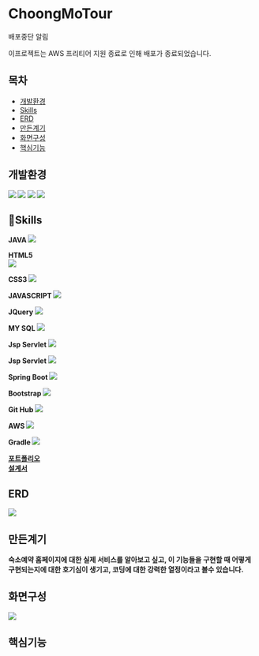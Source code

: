 # ChoongMoTour

배포중단 알림

이프로젝트는 AWS 프리티어 지원 종료로 인해 배포가 종료되었습니다.

## <h2><b>목차</b></h2>
  * [개발환경](#개발환경) <br>
  * [Skills](#Skills)<br>
  * [ERD](#ERD)<br>
  * [만든계기](#만든계기)<br>
  * [화면구성](#화면구성)<br>
  * [핵심기능](#핵심기능)<br>

## <h2><b>개발환경<b></h2>
<img src="https://img.shields.io/badge/Spring-6DB33F?style=flat-square&logo=Spring&logoColor=black"/>
<img src="https://img.shields.io/badge/MySQL-4479A1?style=flat-square&logo=MySQL&logoColor=white"/>
<img src="https://img.shields.io/badge/sourcetree-0052CC?style=flat-square&logo=sourcetree&logoColor=black"/>
<img src="https://img.shields.io/badge/intellijidea-000000?style=flat-square&logo=intellijidea&logoColor=white"/> 


## <h2>💪<b>Skills</b></h2>
 JAVA
 <img src="https://img.shields.io/badge/JAVA-4479A1?style=flat-square&logo=JAVA&logoColor=white"/>
  
 HTML5  
<img src="https://img.shields.io/badge/HTML5-E34F26?style=flat-square&logo=HTML5&logoColor=white"/>
 
 CSS3
 <img src="https://img.shields.io/badge/CSS3-1572B6?style=flat-square&logo=CSS3&logoColor=white"/>
  
JAVASCRIPT 
<img src="https://img.shields.io/badge/JavaScript-F7DF1E?style=flat-square&logo=JavaScript&logoColor=white"/>
  
JQuery
<img src="https://img.shields.io/badge/jQuery-0769AD?style=flat-square&logo=jQuery&logoColor=white"/>
  
MY SQL
<img src="https://img.shields.io/badge/MySQL-4479A1?style=flat-square&logo=MySQL&logoColor=white"/>
  
Jsp Servlet
<img src="https://img.shields.io/badge/JSP Servlet-232F3E?style=flat-square&logo=JSP Servlet&logoColor=white"/>
  
Jsp Servlet
<img src="https://img.shields.io/badge/JSP Servlet-232F3E?style=flat-square&logo=JSP Servlet&logoColor=white"/>
   
Spring Boot
<img src="https://img.shields.io/badge/Spring Boot-6DB33F?style=flat-square&logo=Spring Boot&logoColor=white"/>
  
Bootstrap
<img src="https://img.shields.io/badge/Bootstrap-7952B3?style=flat-square&logo=Bootstrap&logoColor=white"/>

Git Hub
<img src="https://img.shields.io/badge/GitHub-181717?style=flat-square&logo=GitHub&logoColor=white"/>
  
AWS
<img src="https://img.shields.io/badge/aws-232F3E?style=flat-square&logo=amazonwebservices&logoColor=white"/>

Gradle
<img src="https://img.shields.io/badge/Gradle-02303A?style=flat-square&logo=Gradle&logoColor=white"/>

<a href="https://www.miricanvas.com/v/118g5f1">포트폴리오</a><br>
<a href="https://docs.google.com/spreadsheets/d/1ulS-dG7vU--vupX4izbBoyuIOq97HsWBosX10JA7HQY/edit?gid=0#gid=0">설계서</a>


## <h2><b>ERD</b></h2>
<img src="https://img1.daumcdn.net/thumb/R1280x0/?scode=mtistory2&fname=https%3A%2F%2Fblog.kakaocdn.net%2Fdn%2Frb1rh%2FbtsKYZ1T2yP%2FPU04qbTXg4AZEjVe2FUcoK%2Fimg.png"/>


## <h2><b>만든계기</b></h2>
숙소예약 홈페이지에 대한 실제 서비스를 알아보고 싶고, 이 기능들을 구현할 때 어떻게 구현되는지에 대한 호기심이 생기고, 코딩에 대한 강력한 열정이라고 볼수 있습니다.


## <h2><b>화면구성</b></h2>
<img src="https://img1.daumcdn.net/thumb/R1280x0/?scode=mtistory2&fname=https%3A%2F%2Fblog.kakaocdn.net%2Fdn%2FbCOBAp%2FbtsnjbeuWCp%2Fewmvs6ohpsUkmgESBy0Qx1%2Fimg.png"/>

## <h2><b>핵심기능</b></h2>

